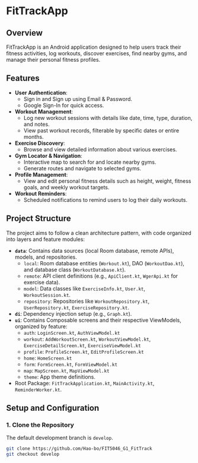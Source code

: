 # FitTrackApp

## Overview

FitTrackApp is an Android application designed to help users track their fitness activities, log workouts, discover exercises, find nearby gyms, and manage their personal fitness profiles.

## Features

* **User Authentication**:
    * Sign in and Sign up using Email & Password.
    * Google Sign-In for quick access.
* **Workout Management**:
    * Log new workout sessions with details like date, time, type, duration, and notes.
    * View past workout records, filterable by specific dates or entire months.
* **Exercise Discovery**:
    * Browse and view detailed information about various exercises.
* **Gym Locator & Navigation**:
    * Interactive map to search for and locate nearby gyms.
    * Generate routes and navigate to selected gyms.
* **Profile Management**:
    * View and edit personal fitness details such as height, weight, fitness goals, and weekly workout targets.
* **Workout Reminders**:
    * Scheduled notifications to remind users to log their daily workouts.

## Project Structure

The project aims to follow a clean architecture pattern, with code organized into layers and feature modules:

* **`data`**: Contains data sources (local Room database, remote APIs), models, and repositories.
    * `local`: Room database entities (`Workout.kt`), DAO (`WorkoutDao.kt`), and database class (`WorkoutDatabase.kt`).
    * `remote`: API client definitions (e.g., `ApiClient.kt`, `WgerApi.kt` for exercise data).
    * `model`: Data classes like `ExerciseInfo.kt`, `User.kt`, `WorkoutSession.kt`.
    * `repository`: Repositories like `WorkoutRepository.kt`, `UserRepository.kt`, `ExerciseRepository.kt`.
* **`di`**: Dependency injection setup (e.g., `Graph.kt`).
* **`ui`**: Contains Composable screens and their respective ViewModels, organized by feature:
    * `auth`: `LoginScreen.kt`, `AuthViewModel.kt`
    * `workout`: `AddWorkoutScreen.kt`, `WorkoutViewModel.kt`, `ExerciseDetailScreen.kt`, `ExerciseViewModel.kt`
    * `profile`: `ProfileScreen.kt`, `EditProfileScreen.kt`
    * `home`: `HomeScreen.kt`
    * `form`: `FormScreen.kt`, `FormViewModel.kt`
    * `map`: `MapScreen.kt`, `MapViewModel.kt`
    * `theme`: App theme definitions.
* Root Package: `FitTrackApplication.kt`, `MainActivity.kt`, `ReminderWorker.kt`.

## Setup and Configuration

### 1. Clone the Repository
The default development branch is `develop`.
```bash
git clone https://github.com/Hao-bo/FIT5046_G1_FitTrack
git checkout develop
